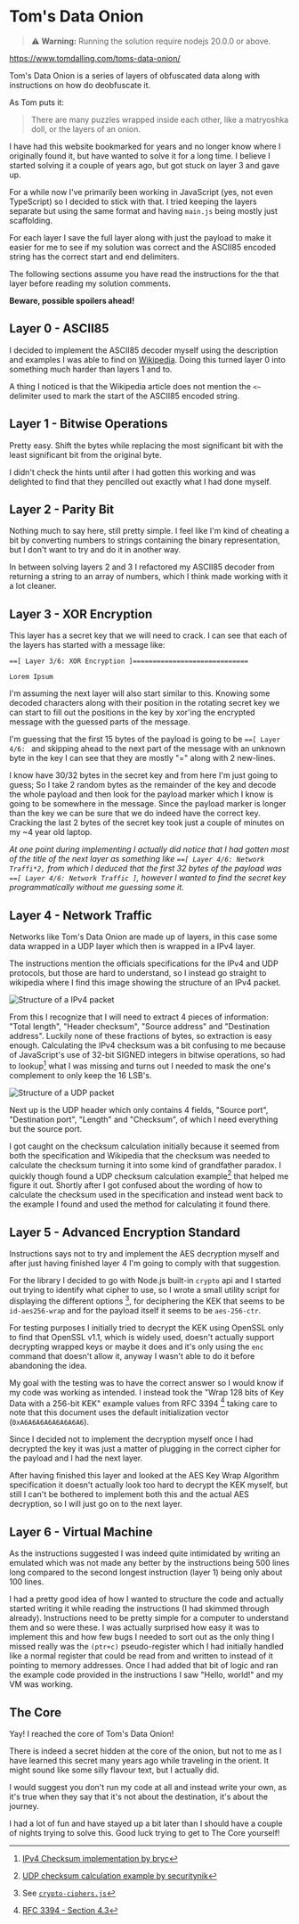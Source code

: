 # Tom's Data Onion

> ⚠ **Warning:** Running the solution require nodejs 20.0.0 or above.

https://www.tomdalling.com/toms-data-onion/

Tom's Data Onion is a series of layers of obfuscated data along with instructions on how do deobfuscate it.

As Tom puts it:

> There are many puzzles wrapped inside each other, like a matryoshka doll, or the layers of an onion.

I have had this website bookmarked for years and no longer know where I originally found it, but have wanted to solve it for a long time. I believe I started solving it a couple of years ago, but got stuck on layer 3 and gave up.

For a while now I've primarily been working in JavaScript (yes, not even TypeScript) so I decided to stick with that. I tried keeping the layers separate but using the same format and having `main.js` being mostly just scaffolding.

For each layer I save the full layer along with just the payload to make it easier for me to see if my solution was correct and the ASCII85 encoded string has the correct start and end delimiters.

The following sections assume you have read the instructions for the that layer before reading my solution comments.

**Beware, possible spoilers ahead!**

## Layer 0 - ASCII85

I decided to implement the ASCII85 decoder myself using the description and examples I was able to find on [Wikipedia](https://en.wikipedia.org/wiki/Ascii85#Adobe_version). Doing this turned layer 0 into something much harder than layers 1 and to.

A thing I noticed is that the Wikipedia article does not mention the `<~` delimiter used to mark the start of the ASCII85 encoded string.

## Layer 1 - Bitwise Operations

Pretty easy. Shift the bytes while replacing the most significant bit with the least significant bit from the original byte.

I didn't check the hints until after I had gotten this working and was delighted to find that they pencilled out exactly what I had done myself.

## Layer 2 - Parity Bit

Nothing much to say here, still pretty simple. I feel like I'm kind of cheating a bit by converting numbers to strings containing the binary representation, but I don't want to try and do it in another way.

In between solving layers 2 and 3 I refactored my ASCII85 decoder from returning a string to an array of numbers, which I think made working with it a lot cleaner.

## Layer 3 - XOR Encryption

This layer has a secret key that we will need to crack.
I can see that each of the layers has started with a message like:

```
==[ Layer 3/6: XOR Encryption ]=============================

Lorem Ipsum
```

I'm assuming the next layer will also start similar to this.
Knowing some decoded characters along with their position in the rotating secret key we can start to fill out the positions in the key by xor'ing the encrypted message with the guessed parts of the message.

I'm guessing that the first 15 bytes of the payload is going to be `==[ Layer 4/6: ` and skipping ahead to the next part of the message with an unknown byte in the key I can see that they are mostly "=" along with 2 new-lines.

I know have 30/32 bytes in the secret key and from here I'm just going to guess; So I take 2 random bytes as the remainder of the key and decode the whole payload and then look for the payload marker which I know is going to be somewhere in the message. Since the payload marker is longer than the key we can be sure that we do indeed have the correct key.
Cracking the last 2 bytes of the secret key took just a couple of minutes on my ~4 year old laptop.

_At one point during implementing I actually did notice that I had gotten most of the title of the next layer as something like `==[ Layer 4/6: Network Traffi*2,` from which I deduced that the first 32 bytes of the payload was `==[ Layer 4/6: Network Traffic ]`, however I wanted to find the secret key programmatically without me guessing some it._

## Layer 4 - Network Traffic

Networks like Tom's Data Onion are made up of layers, in this case some data wrapped in a UDP layer which then is wrapped in a IPv4 layer.

The instructions mention the officials specifications for the IPv4 and UDP protocols, but those are hard to understand, so I instead go straight to wikipedia where I find this image showing the structure of an IPv4 packet.

![Structure of a IPv4 packet](https://upload.wikimedia.org/wikipedia/commons/6/60/IPv4_Packet-en.svg)

From this I recognize that I will need to extract 4 pieces of information: "Total length", "Header checksum", "Source address" and "Destination address". Luckily none of these fractions of bytes, so extraction is easy enough.
Calculating the IPv4 checksum was a bit confusing to me because of JavaScript's use of 32-bit SIGNED integers in bitwise operations, so had to lookup[^1] what I was missing and turns out I needed to mask the one's complement to only keep the 16 LSB's.

![Structure of a UDP packet](https://4.bp.blogspot.com/-eZlYBliVoQY/VcArZ3x0g4I/AAAAAAAABSc/IVe74IKg5Aw/s1600/UDP%2BHeader.JPG)

Next up is the UDP header which only contains 4 fields, "Source port", "Destination port", "Length" and "Checksum", of which I need everything but the source port.

I got caught on the checksum calculation initially because it seemed from both the specification and Wikipedia that the checksum was needed to calculate the checksum turning it into some kind of grandfather paradox. I quickly though found a UDP checksum calculation example[^2] that helped me figure it out. Shortly after I got confused about the wording of how to calculate the checksum used in the specification and instead went back to the example I found and used the method for calculating it found there.

[^1]: [IPv4 Checksum implementation by bryc](https://gist.github.com/bryc/8a0885a4be58b6bbf0ec54c7758c0841#file-ipv4-js-L50-L59)
[^2]: [UDP checksum calculation example by securitynik](https://www.securitynik.com/2015/08/calculating-udp-checksum-with-taste-of.html)

## Layer 5 - Advanced Encryption Standard

Instructions says not to try and implement the AES decryption myself and after just having finished layer 4 I'm going to comply with that suggestion.

For the library I decided to go with Node.js built-in `crypto` api and I started out trying to identify what cipher to use, so I wrote a small utility script for displaying the different options [^3], for deciphering the KEK that seems to be `id-aes256-wrap` and for the payload itself it seems to be `aes-256-ctr`.

For testing purposes I initially tried to decrypt the KEK using OpenSSL only to find that OpenSSL v1.1, which is widely used, doesn't actually support decrypting wrapped keys or maybe it does and it's only using the `enc` command that doesn't allow it, anyway I wasn't able to do it before abandoning the idea.

My goal with the testing was to have the correct answer so I would know if my code was working as intended. I instead took the "Wrap 128 bits of Key Data with a 256-bit KEK" example values from RFC 3394 [^4] taking care to note that this document uses the default initialization vector (`0xA6A6A6A6A6A6A6A6`).

Since I decided not to implement the decryption myself once I had decrypted the key it was just a matter of plugging in the correct cipher for the payload and I had the next layer.

After having finished this layer and looked at the AES Key Wrap Algorithm specification it doesn't actually look too hard to decrypt the KEK myself, but still I can't be bothered to implement both this and the actual AES decryption, so I will just go on to the next layer.

[^3]: See [`crypto-ciphers.js`](crypto-ciphers.js)
[^4]: [RFC 3394 - Section 4.3](https://datatracker.ietf.org/doc/html/rfc3394#section-4.3)

## Layer 6 - Virtual Machine

As the instructions suggested I was indeed quite intimidated by writing an emulated which was not made any better by the instructions being 500 lines long compared to the second longest instruction (layer 1) being only about 100 lines.

I had a pretty good idea of how I wanted to structure the code and actually started writing it while reading the instructions (I had skimmed through already). Instructions need to be pretty simple for a computer to understand them and so were these. I was actually surprised how easy it was to implement this and how few bugs I needed to sort out as the only thing I missed really was the `(ptr+c)` pseudo-register which I had initially handled like a normal register that could be read from and written to instead of it pointing to memory addresses. Once I had added that bit of logic and ran the example code provided in the instructions I saw "Hello, world!" and my VM was working.

## The Core

Yay! I reached the core of Tom's Data Onion!

There is indeed a secret hidden at the core of the onion, but not to me as I have learned this secret many years ago while traveling in the orient. It might sound like some silly flavour text, but I actually did.

I would suggest you don't run my code at all and instead write your own, as it's true when they say that it's not about the destination, it's about the journey.

I had a lot of fun and have stayed up a bit later than I should have a couple of nights trying to solve this. Good luck trying to get to The Core yourself!
